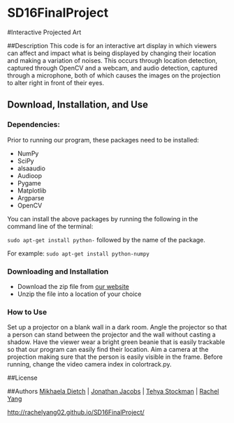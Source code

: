 # SD16FinalProject

#Interactive Projected Art

##Description
This code is for an interactive art display in which viewers can affect and impact what is being displayed by changing their location and making a variation of noises.  This occurs through location detection, captured through OpenCV and a webcam, and audio detection, captured through a microphone, both of which causes the images on the projection to alter right in front of their eyes.

## Download, Installation, and Use
### Dependencies:
Prior to running our program, these packages need to be installed:
* NumPy
* SciPy
* alsaaudio 
* Audioop
* Pygame
* Matplotlib
* Argparse
* OpenCV

You can install the above packages by running the following in the command line of the terminal:

`sudo apt-get install python-` followed by the name of the package.


For example:
`sudo apt-get install python-numpy`

### Downloading and Installation
* Download the zip file from [our website](http://rachelyang02.github.io/SD16FinalProject/)
* Unzip the file into a location of your choice

### How to Use
Set up a projector on a blank wall in a dark room. Angle the projector so that a person can stand between the projector and the wall without casting a shadow. Have the viewer wear a bright green beanie that is easily trackable so that our program can easily find their location.  Aim a camera at the projection making sure that the person is easily visible in the frame. Before running, change the video camera index in colortrack.py.



##License


##Authors
[Mikhaela Dietch](https://github.com/Mikhaela) | [Jonathan Jacobs](https://github.com/JonathanBJacobs) | [Tehya Stockman](https://github.com/TehyaStockman) | [Rachel Yang](https://github.com/RachelYang02)

http://rachelyang02.github.io/SD16FinalProject/
